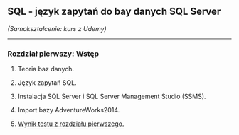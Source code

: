 ## SQL - język zapytań do bay danych SQL Server

*(Samokształcenie: kurs z Udemy)*


---

### Rozdział pierwszy: Wstęp


1. Teoria baz danych.

2. Język zapytań SQL.

3. Instalacja SQL Server i SQL Server Management Studio (SSMS).

4. Import bazy AdventureWorks2014.

5. [Wynik testu z rozdziału pierwszego.](https://github.com/git-atoms/SQL-training-01/blob/master/Testy/01%20Chapter%20One.jpg)

